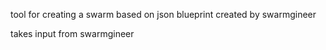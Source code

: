 tool for creating a swarm based on json blueprint created by swarmgineer

takes input from swarmgineer